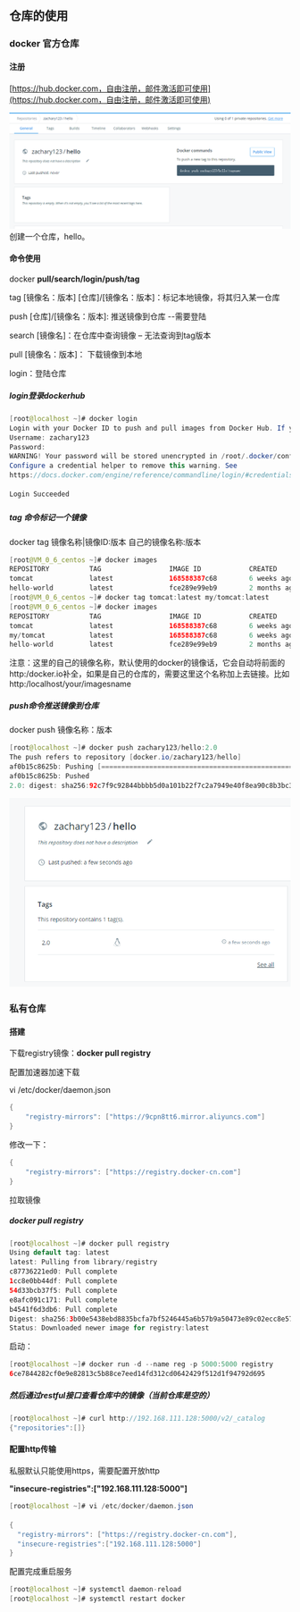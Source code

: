 ## 仓库的使用

### docker 官方仓库

#### 注册

[https://hub.docker.com，自由注册，邮件激活即可使用](https://hub.docker.com，自由注册，邮件激活即可使用)

![](/assets/2178ashjhaj.png)创建一个仓库，hello。

#### 命令使用

docker **pull/search/login/push/tag**

tag \[镜像名：版本\]  \[仓库\]/\[镜像名：版本\]：标记本地镜像，将其归入某一仓库

push \[仓库\]/\[镜像名：版本\]: 推送镜像到仓库  --需要登陆

search \[镜像名\]：在仓库中查询镜像 – 无法查询到tag版本

pull \[镜像名：版本\]： 下载镜像到本地

login：登陆仓库

##### login登录dockerhub

```java
[root@localhost ~]# docker login
Login with your Docker ID to push and pull images from Docker Hub. If you don't have a Docker ID, head over to https://hub.docker.com to create one.
Username: zachary123
Password: 
WARNING! Your password will be stored unencrypted in /root/.docker/config.json.
Configure a credential helper to remove this warning. See
https://docs.docker.com/engine/reference/commandline/login/#credentials-store

Login Succeeded
```

##### 

##### tag 命令标记一个镜像

docker tag 镜像名称\|镜像ID:版本 自己的镜像名称:版本

```java
[root@VM_0_6_centos ~]# docker images
REPOSITORY          TAG                 IMAGE ID            CREATED             SIZE
tomcat              latest              168588387c68        6 weeks ago         463MB
hello-world         latest              fce289e99eb9        2 months ago        1.84kB
[root@VM_0_6_centos ~]# docker tag tomcat:latest my/tomcat:latest
[root@VM_0_6_centos ~]# docker images
REPOSITORY          TAG                 IMAGE ID            CREATED             SIZE
tomcat              latest              168588387c68        6 weeks ago         463MB
my/tomcat           latest              168588387c68        6 weeks ago         463MB
hello-world         latest              fce289e99eb9        2 months ago        1.84kB
```

注意：这里的自己的镜像名称，默认使用的docker的镜像话，它会自动将前面的http:/docker.io补全，如果是自己的仓库的，需要这里这个名称加上去链接。比如 http:/localhost/your/imagesname

##### push命令推送镜像到仓库

docker push 镜像名称：版本

```java
[root@localhost ~]# docker push zachary123/hello:2.0 
The push refers to repository [docker.io/zachary123/hello]
af0b15c8625b: Pushing [==================================================>]  3.584kB
af0b15c8625b: Pushed 
2.0: digest: sha256:92c7f9c92844bbbb5d0a101b22f7c2a7949e40f8ea90c8b3bc396879d95e899a size: 524
```

![](/assets/1223fdsfds.png)



### 私有仓库

#### 搭建

下载registry镜像：**docker pull registry**

配置加速器加速下载

vi /etc/docker/daemon.json

```java
{
    "registry-mirrors": ["https://9cpn8tt6.mirror.aliyuncs.com"]
}
```

修改一下：

```java
{
    "registry-mirrors": ["https://registry.docker-cn.com"]
}
```

拉取镜像

##### docker pull registry

```java
[root@localhost ~]# docker pull registry
Using default tag: latest
latest: Pulling from library/registry
c87736221ed0: Pull complete 
1cc8e0bb44df: Pull complete 
54d33bcb37f5: Pull complete 
e8afc091c171: Pull complete 
b4541f6d3db6: Pull complete 
Digest: sha256:3b00e5438ebd8835bcfa7bf5246445a6b57b9a50473e89c02ecc8e575be3ebb5
Status: Downloaded newer image for registry:latest
```

启动：

```java
[root@localhost ~]# docker run -d --name reg -p 5000:5000 registry
6ce7844282cf0e9e82813c5b88ce7eed14fd312cd0642429f512d1f94792d695
```

##### 然后通过restful接口查看仓库中的镜像（当前仓库是空的）

```java
[root@localhost ~]# curl http://192.168.111.128:5000/v2/_catalog
{"repositories":[]}
```

#### 配置http传输

私服默认只能使用https，需要配置开放http

**"insecure-registries":\["192.168.111.128:5000"\]**

```java
[root@localhost ~]# vi /etc/docker/daemon.json 

{
  "registry-mirrors": ["https://registry.docker-cn.com"],
  "insecure-registries":["192.168.111.128:5000"]
}
```

配置完成重启服务

```java
[root@localhost ~]# systemctl daemon-reload
[root@localhost ~]# systemctl restart docker
```



